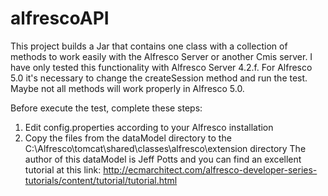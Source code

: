 # alfrescoAPI
This project builds a Jar that contains one class with a collection of methods to work easily with the Alfresco Server or another Cmis server.
I have only tested this functionality with Alfresco Server 4.2.f. For Alfresco 5.0 it's necessary to change the createSession method and run the test. 
Maybe not all methods will work properly in Alfresco 5.0. 

Before execute the test, complete these steps:

1) Edit config.properties according to your Alfresco installation
2) Copy the files from the dataModel directory to the C:\Alfresco\tomcat\shared\classes\alfresco\extension directory 
The author of this dataModel is Jeff Potts and you can find an excellent tutorial at this link: http://ecmarchitect.com/alfresco-developer-series-tutorials/content/tutorial/tutorial.html
